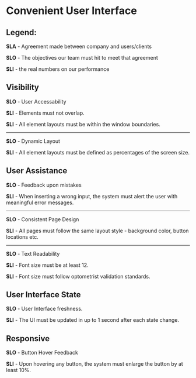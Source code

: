 # Convenient User Interface
## Legend:
**SLA** - Agreement made between company and users/clients

**SLO** - The objectives our team must hit to meet that agreement

**SLI** - the real numbers on our performance

## Visibility
**SLO** - User Accessability

**SLI** - Elements must not overlap.

**SLI** - All element layouts must be within the window boundaries.

---
**SLO** - Dynamic Layout

**SLI** - All element layouts must be defined as percentages of the screen size.

## User Assistance
**SLO** - Feedback upon mistakes

**SLI** - When inserting a wrong input, the system must alert the user with meaningful error messages.

---
**SLO** - Consistent Page Design

**SLI** - All pages must follow the same layout style - background color, button locations etc.

---
**SLO** - Text Readability

**SLI** - Font size must be at least 12.

**SLI** - Font size must follow optometrist validation standards.

## User Interface State
**SLO** - User Interface freshness.

**SLI** - The UI must be updated in up to 1 second after each state change.

## Responsive
**SLO** - Button Hover Feedback

**SLI** - Upon hovering any button, the system must enlarge the button by at least 10%.
